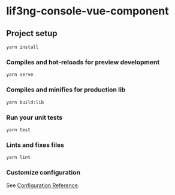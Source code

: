 # lif3ng-console-vue-component

## Project setup
```
yarn install
```

### Compiles and hot-reloads for preview development
```
yarn serve
```

### Compiles and minifies for production lib
```
yarn build:lib
```

### Run your unit tests
```
yarn test
```

### Lints and fixes files
```
yarn lint
```

### Customize configuration
See [Configuration Reference](https://cli.vuejs.org/config/).
